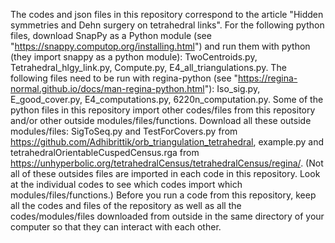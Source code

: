 The codes and json files in this repository correspond to the article "Hidden symmetries and Dehn surgery on tetrahedral links".
For the following python files, download SnapPy as a Python module (see "https://snappy.computop.org/installing.html") and run them with python (they import snappy as a python module): TwoCentroids.py, Tetrahedral_hlgy_link.py, Compute.py, E4_all_triangulations.py.
The following files need to be run with regina-python (see "https://regina-normal.github.io/docs/man-regina-python.html"): Iso_sig.py, E_good_cover.py, E4_computations.py, 6220n_computation.py.
Some of the python files in this repository import other codes/files from this repository and/or other outside modules/files/functions. 
Download all these outside modules/files: SigToSeq.py and TestForCovers.py from https://github.com/Adhibrittik/orb_triangulation_tetrahedral, example.py and tetrahedralOrientableCuspedCensus.rga from https://unhyperbolic.org/tetrahedralCensus/tetrahedralCensus/regina/. 
(Not all of these outsides files are imported in each code in this repository. Look at the individual codes to see which codes import which modules/files/functions.) 
Before you run a code from this repository, keep all the codes and files of the repository as well as all the codes/modules/files downloaded from outside in the same directory of your computer so that they can interact with each other. 
